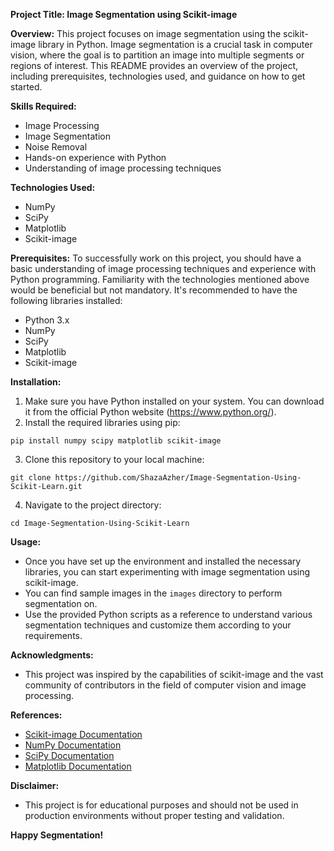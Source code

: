 **Project Title: Image Segmentation using Scikit-image**

**Overview:**
This project focuses on image segmentation using the scikit-image library in Python. Image segmentation is a crucial task in computer vision, where the goal is to partition an image into multiple segments or regions of interest. This README provides an overview of the project, including prerequisites, technologies used, and guidance on how to get started.

**Skills Required:**
- Image Processing
- Image Segmentation
- Noise Removal
- Hands-on experience with Python
- Understanding of image processing techniques

**Technologies Used:**
- NumPy
- SciPy
- Matplotlib
- Scikit-image

**Prerequisites:**
To successfully work on this project, you should have a basic understanding of image processing techniques and experience with Python programming. Familiarity with the technologies mentioned above would be beneficial but not mandatory. It's recommended to have the following libraries installed:

- Python 3.x
- NumPy
- SciPy
- Matplotlib
- Scikit-image

**Installation:**
1. Make sure you have Python installed on your system. You can download it from the official Python website (https://www.python.org/).
2. Install the required libraries using pip:
```
pip install numpy scipy matplotlib scikit-image
```
3. Clone this repository to your local machine:
```
git clone https://github.com/ShazaAzher/Image-Segmentation-Using-Scikit-Learn.git
```
4. Navigate to the project directory:
```
cd Image-Segmentation-Using-Scikit-Learn
```

**Usage:**
- Once you have set up the environment and installed the necessary libraries, you can start experimenting with image segmentation using scikit-image.
- You can find sample images in the `images` directory to perform segmentation on.
- Use the provided Python scripts as a reference to understand various segmentation techniques and customize them according to your requirements.

**Acknowledgments:**
- This project was inspired by the capabilities of scikit-image and the vast community of contributors in the field of computer vision and image processing.

**References:**
- [Scikit-image Documentation](https://scikit-image.org/docs/stable/)
- [NumPy Documentation](https://numpy.org/doc/stable/)
- [SciPy Documentation](https://docs.scipy.org/doc/scipy/)
- [Matplotlib Documentation](https://matplotlib.org/stable/contents.html)

**Disclaimer:**
- This project is for educational purposes and should not be used in production environments without proper testing and validation.

**Happy Segmentation!**
